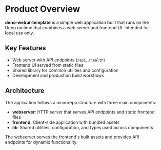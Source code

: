 # Product Overview

**deno-webui-template** is a simple web application built that runs on the Deno runtime that combines a web server and frontend UI. Intended for local use only.

## Key Features
- Web server with API endpoints (`/api`, `/health`)
- Frontend UI served from static files
- Shared library for common utilities and configuration
- Development and production build workflows

## Architecture
The application follows a monorepo structure with three main components:
- **webserver**: HTTP server that serves API endpoints and static frontend files
- **frontend**: Client-side application with bundled assets
- **lib**: Shared utilities, configuration, and types used across components

The webserver serves the frontend's built assets and provides API endpoints for dynamic functionality.